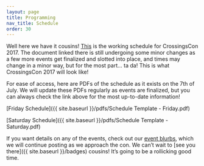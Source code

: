 ```yaml
---
layout: page
title: Programming
nav_title: Schedule
order: 30
---
```


Well here we have it cousins! [This](https://docs.google.com/spreadsheets/d/1ZeF_j-tIpx5MelNDfgP-lPOSY9hq376gwLbvGEmVeEo) is the working schedule for CrossingsCon 2017. The document linked there is still undergoing some minor changes as a few more events get finalized and slotted into place, and times may change in a minor way, but for the most part… ta da! This is what CrossingsCon 2017 will look like!  

For ease of access, here are PDFs of the schedule as it exists on the 7th of July. We will update these PDFs regularly as events are finalized, but you can always check the link above for the most up-to-date information!

[Friday Schedule]({{ site.baseurl }}/pdfs/Schedule Template - Friday.pdf)

[Saturday Schedule]({{ site.baseurl }}/pdfs/Schedule Template - Saturday.pdf)

If you want details on any of the events, check out our [event blurbs](http://blog.crossingscon.org/tagged/events), which we will continue posting as we approach the con. We can’t wait to [see you there]({{ site.baseurl }}/badges) cousins! It’s going to be a rollicking good time.
